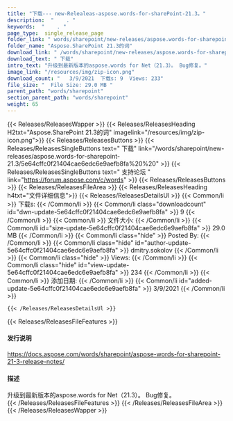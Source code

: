 ```yaml
---
title: "下载--- new-Relealeas-aspose.words-for-sharePoint-21.3。" 
description:  "    . " 
keywords:  "    . " 
page_type:  single_release_page
folder_link: " words/sharepoint/new-releases/aspose.words-for-sharepoint-21.3/"
folder_name: "Aspose.SharePoint 21.3的词"
download_link: " /words/sharepoint/new-releases/aspose.words-for-sharepoint-21.3/5e64cffc0f21404cae6edc6e9aefb8fa"
download_text: " 下载"
intro_text: "升级到最新版本的aspose.words for Net（21.3）。 Bug修复。"
image_link: "/resources/img/zip-icon.png"
download_count: "   3/9/2021  下载s: 9  Views: 233"
file_size: "  File Size: 29.0 MB "
parent_path: "words/sharepoint"
section_parent_path: "words/sharepoint"
weight: 65
---
```


{{< Releases/ReleasesWapper >}}
  {{< Releases/ReleasesHeading H2txt="Aspose.SharePoint 21.3的词" imagelink="/resources/img/zip-icon.png">}}
  {{< Releases/ReleasesButtons >}}
    {{< Releases/ReleasesSingleButtons text=" 下载" link="/words/sharepoint/new-releases/aspose.words-for-sharepoint-21.3/5e64cffc0f21404cae6edc6e9aefb8fa%20%20" >}}
    {{< Releases/ReleasesSingleButtons text=" 支持论坛 " link="https://forum.aspose.com/c/words" >}}
  {{< Releases/ReleasesButtons >}}
  {{< Releases/ReleasesFileArea >}}
    {{< Releases/ReleasesHeading h4txt="文件详细信息">}}
    {{< Releases/ReleasesDetailsUl >}}
            {{< Common/li  >}} 下载s: {{< /Common/li >}} 
      {{< Common/li class="downloadcount" id="dwn-update-5e64cffc0f21404cae6edc6e9aefb8fa" >}} 9 {{< /Common/li >}} 
      {{< Common/li  >}} 文件大小: {{< /Common/li >}} 
      {{< Common/li id="size-update-5e64cffc0f21404cae6edc6e9aefb8fa" >}} 29.0 MB {{< /Common/li >}} 
      {{< Common/li  class="hide" >}} Posted By: {{< /Common/li >}} 
      {{< Common/li class="hide" id="author-update-5e64cffc0f21404cae6edc6e9aefb8fa" >}} dmitry.sokolov {{< /Common/li >}} 
      {{< Common/li class="hide"  >}} Views: {{< /Common/li >}} 
      {{< Common/li class="hide" id="view-update-5e64cffc0f21404cae6edc6e9aefb8fa" >}} 234 {{< /Common/li >}} 
      {{< Common/li  >}} 添加日期: {{< /Common/li >}} 
      {{< Common/li id="added-update-5e64cffc0f21404cae6edc6e9aefb8fa" >}} 3/9/2021 {{< /Common/li >}} 

    {{< /Releases/ReleasesDetailsUl >}}

  {{< Releases/ReleasesFileFeatures >}}
      <h4>发行说明</h4><div><a href="https://docs.aspose.com/words/sharepoint/aspose-words-for-sharepoint-21-3-release-notes/">https://docs.aspose.com/words/sharepoint/aspose-words-for-sharepoint-21-3-release-notes/</a></div><h4>描述</h4><div class="HTMLDescription">升级到最新版本的aspose.words for Net（21.3）。 Bug修复。</div>
  {{< /Releases/ReleasesFileFeatures >}}
 {{< /Releases/ReleasesFileArea >}}
{{< /Releases/ReleasesWapper >}}


